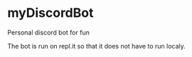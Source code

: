 # myDiscordBot
Personal discord bot for fun

The bot is run on repl.it so that it does not have to run localy.
